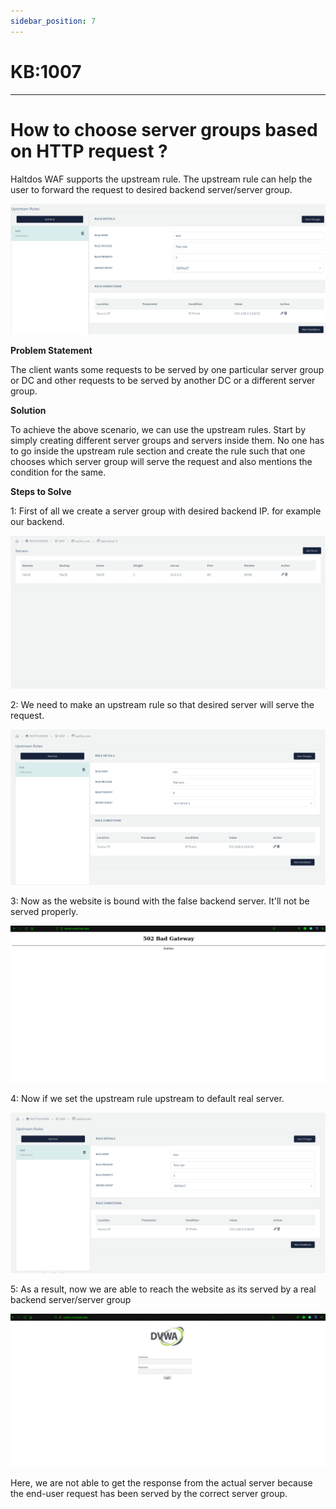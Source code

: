```yaml
---
sidebar_position: 7
---
```


# KB:1007
----------

# How to choose server groups based on HTTP request ?

Haltdos WAF supports the upstream rule. The upstream rule can help the user to forward the request to desired backend server/server group. 

![kb-1007](/img/waf/tutorials/kb7.png)

**Problem Statement**

The client wants some requests to be served by one particular server group or DC and other requests to be served by another DC or a different server group.

**Solution**

To achieve the above scenario, we can use the upstream rules. Start by simply creating different server groups and servers inside them. No one has to go inside the upstream rule section and create the rule such that one chooses which server group will serve the request and also mentions the condition for the same.

**Steps to Solve**

1: First of all we create a server group with desired backend IP. for example our backend.

![kb-1007](/img/waf/tutorials/kb72.png)

2: We need to make an upstream rule so that desired server will serve the request.

![kb-1007](/img/waf/tutorials/kb73.png)

3: Now as the website is bound with the false backend server. It'll not be served properly.


![kb-1007](/img/waf/tutorials/kb74.png)

4: Now if we set the upstream rule upstream to default real server.


![kb-1007](/img/waf/tutorials/kb75.png)

5: As a result, now we are able to reach the website as its served by a real backend server/server group

![kb-1007](/img/waf/tutorials/kb76.png)

Here, we are not able to get the response from the actual server because the end-user request has been served by the correct server group.